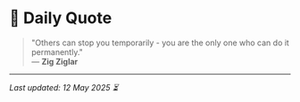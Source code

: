 # 📜 Daily Quote

> "Others can stop you temporarily - you are the only one who can do it permanently."  
> — **Zig Ziglar**

---

_Last updated: 12 May 2025 ⏳_
